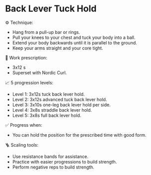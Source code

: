 # Back Lever Tuck Hold

⚙️ Technique:

- Hang from a pull-up bar or rings.
- Pull your knees to your chest and tuck your body into a ball.
- Extend your body backwards until it is parallel to the ground.
- Keep your arms straight and your core tight.

🎯 Work prescription:

- 3x12 s
- Superset with Nordic Curl.

📈 5 progression levels:

- Level 1: 3x12s tuck back lever hold.
- Level 2: 3x12s advanced tuck back lever hold.
- Level 3: 3x10s one-leg back lever hold per side.
- Level 4: 3x8s straddle back lever hold.
- Level 5: 3x8s full back lever hold.

✅ Progress when:

- You can hold the position for the prescribed time with good form.

🪜 Scaling tools:

- Use resistance bands for assistance.
- Practice with easier progressions to build strength.
- Perform negative reps to build strength.
